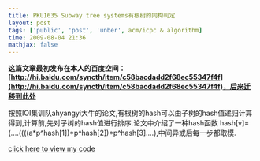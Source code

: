 ```yaml
---
title: PKU1635 Subway tree systems有根树的同构判定
layout: post
tags: ['public', 'post', 'unber', acm/icpc & algorithm]
time: 2009-08-04 21:36
mathjax: false
---
```

<b>这篇文章最初发布在本人的百度空间：[http://hi.baidu.com/syncth/item/c58bacdadd2f68ec55347f4f](http://hi.baidu.com/syncth/item/c58bacdadd2f68ec55347f4f)，后来迁移到此处</b>

<p>按照IOI集训队ahyangyi大牛的论文,有根树的hash可以由子树的hash值递归计算得到,计算前,先对子树的hash值进行排序.论文中介绍了一种hash函数 hash[v]= (....((((a*p^hash[1])*p^hash[2])*p^hash[3]....),中间异或后每一步都取模.</p><p><a href="http://www.cnblogs.com/unber/archive/2009/08/04/1539096.html">click here to view  my code</a></p>
